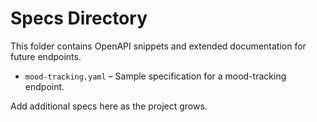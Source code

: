 # Specs Directory

This folder contains OpenAPI snippets and extended documentation for future endpoints.

- `mood-tracking.yaml` – Sample specification for a mood-tracking endpoint.

Add additional specs here as the project grows.
